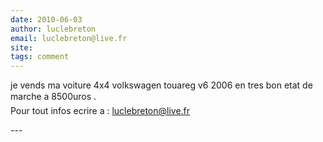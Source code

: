 ```yaml
---
date: 2010-06-03
author: luclebreton
email: luclebreton@live.fr
site: 
tags: comment
---
```


<p> je vends  ma voiture 4x4 volkswagen touareg v6 2006 en tres bon etat de marche  a 8500uros . <br />
Pour tout infos ecrire a :  <a href="mailto:luclebreton@live.fr">luclebreton@live.fr</a></p>
---